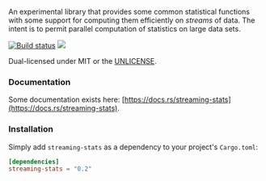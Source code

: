 An experimental library that provides some common statistical functions with
some support for computing them efficiently on *streams* of data. The intent
is to permit parallel computation of statistics on large data sets.

[![Build status](https://api.travis-ci.org/BurntSushi/rust-stats.png)](https://travis-ci.org/BurntSushi/rust-stats)
[![](http://meritbadge.herokuapp.com/streaming-stats)](https://crates.io/crates/streaming-stats)

Dual-licensed under MIT or the [UNLICENSE](http://unlicense.org).


### Documentation

Some documentation exists here:
[https://docs.rs/streaming-stats](https://docs.rs/streaming-stats).


### Installation

Simply add `streaming-stats` as a dependency to your project's `Cargo.toml`:

```toml
[dependencies]
streaming-stats = "0.2"
```
